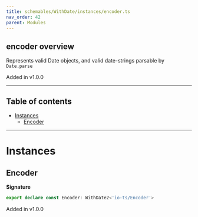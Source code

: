 ```yaml
---
title: schemables/WithDate/instances/encoder.ts
nav_order: 42
parent: Modules
---
```


## encoder overview

Represents valid Date objects, and valid date-strings parsable by `Date.parse`

Added in v1.0.0

---

<h2 class="text-delta">Table of contents</h2>

- [Instances](#instances)
  - [Encoder](#encoder)

---

# Instances

## Encoder

**Signature**

```ts
export declare const Encoder: WithDate2<'io-ts/Encoder'>
```

Added in v1.0.0

